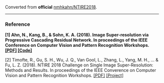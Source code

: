 Converted from **official** [nmhkahn/NTIRE2018](https://github.com/nmhkahn/NTIRE2018/tree/add39be80efefcb2d24122afcbeafaebc3b3cbe8).

---

### Reference
**[1] Ahn, N., Kang, B., & Sohn, K. A. (2018). Image Super-resolution via Progressive Cascading Residual Network. In proceedings of the IEEE Conference on Computer Vision and Pattern Recognition Workshops. [[PDF]](http://openaccess.thecvf.com/content_cvpr_2018_workshops/papers/w13/Ahn_Image_Super-Resolution_via_CVPR_2018_paper.pdf) [[Code]](https://github.com/nmhkahn/NTIRE2018)**

[2] Timofte, R., Gu, S. H., Wu, J. Q., Van Gool, L., Zhang, L., Yang, M. H., ... & Fu, L. Z. (2018). NTIRE 2018 Challenge on Single Image Super-Resolution: Methods and Results. In proceedings of the IEEE Converence on Computer Vision and Pattern Recognition Workshops. [[PDF]](http://people.ee.ethz.ch/~timofter/publications/NTIRE2018_SR_report_CVPRW-2018.pdf) [[Project]](http://www.vision.ee.ethz.ch/ntire18/#challenge)
